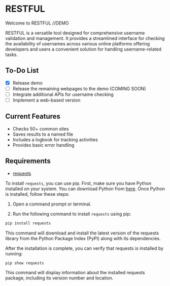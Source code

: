 # RESTFUL

Welcome to RESTFUL //DEMO

RESTFUL is a versatile tool designed for comprehensive username validation and management. 
It provides a streamlined interface for checking the availability of usernames across various online platforms 
offering developers and users a convenient solution for handling username-related tasks.

## To-Do List
- [x] Release demo
- [ ] Release the remaining webpages to the demo (COMING SOON)
- [ ] Integrate additional APIs for username checking
- [ ] Implement a web-based version

## Current Features
- Checks 50+ common sites
- Saves results to a named file
- Includes a logbook for tracking activities
- Provides basic error handling

## Requirements
- [requests](https://pypi.org/project/requests/)

To install `requests`, you can use pip. First, make sure you have Python installed on your system. You can download Python from [here](https://www.python.org/downloads/). Once Python is installed, follow these steps:

1. Open a command prompt or terminal.

2. Run the following command to install `requests` using pip:

```bash
pip install requests
```
This command will download and install the latest version of the requests library from the Python Package Index (PyPI) along with its dependencies.

After the installation is complete, you can verify that requests is installed by running:
```bash
pip show requests
```
This command will display information about the installed requests package, including its version number and location.
